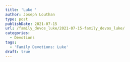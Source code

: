 ```yaml
---
title: 'Luke '
author: Joseph Louthan
type: post
publishDate: 2021-07-15
url: /family_devos_luke/2021-07-15-family_devos_luke/
categories:
  - Devotions
tags:
  - 'Family Devotions: Luke'
draft: true
---
```

